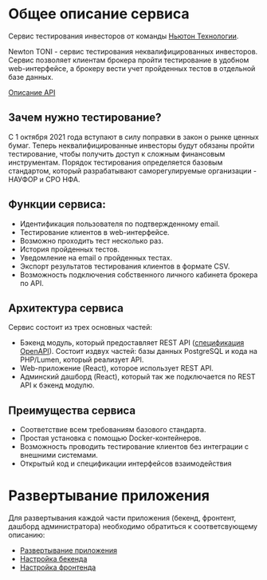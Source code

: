 # Общее описание сервиса

Сервис тестирования инвесторов от команды [Ньютон Технологии](https://nwtn.io/).

Newton TONI - сервис тестирования неквалифицированных инвесторов. Сервис позволяет
клиентам брокера пройти тестирование в удобном web-интерфейсе, а брокеру вести учет
пройденных тестов в отдельной базе данных.

[Описание API](https://api.nwtn.io/open-api/investor_testing/)

## Зачем нужно тестирование?

С 1 октября 2021 года вступают в силу поправки в закон о рынке ценных бумаг.
Теперь неквалифицированные инвесторы будут обязаны пройти тестирование,
чтобы получить доступ к сложным финансовым инструментам.
Порядок тестирования определяется базовым стандартом, который разрабатывают
саморегулируемые организации - НАУФОР и СРО НФА.

## Функции сервиса:

- Идентификация пользователя по подтвержденному email.
- Тестирование клиентов в web-интерфейсе.
- Возможно проходить тест несколько раз.
- История пройденных тестов.
- Уведомление на email о пройденных тестах.
- Экспорт результатов тестирования клиентов в формате CSV.
- Возможность подключения собственного личного кабинета брокера по API.

## Архитектура сервиса

Сервис состоит из трех основных частей:

- Бэкенд модуль, который предоставляет REST API ([спецификация OpenAPI](https://api.nwtn.io/open-api/investor_testing/)). Состоит издвух частей:
базы данных PostgreSQL и кода на PHP/Lumen, который реализует API.
- Web-приложение (React), которое использует REST API.
- Админский дашборд (React), который так же подключается по REST API к бэкенд модулю.

## Преимущества сервиса

- Соответствие всем требованиям базового стандарта.
- Простая установка с помощью Docker-контейнеров.
- Возможность проводить тестирование клиентов без интеграции с внешними системами.
- Открытый код и спецификации интерфейсов взаимодействия

# Развертывание приложения

Для развертывания каждой части приложения (бекенд, фронтент, дашборд администратора) необходимо обратиться к соответсвующему описанию:

- [Развертывание приложения](/deploy/README.md)
- [Настройка бекенда](/backend/investor_testing/README.md)
- [Настройка фронтенда](/frontend/investor_testing/README.md)
